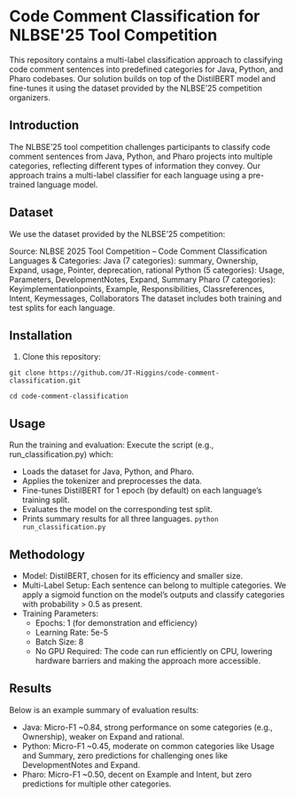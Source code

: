 # Code Comment Classification for NLBSE'25 Tool Competition
This repository contains a multi-label classification approach to classifying code comment sentences into predefined categories for Java, Python, and Pharo codebases. Our solution builds on top of the DistilBERT model and fine-tunes it using the dataset provided by the NLBSE’25 competition organizers.

## Introduction
The NLBSE’25 tool competition challenges participants to classify code comment sentences from Java, Python, and Pharo projects into multiple categories, reflecting different types of information they convey. Our approach trains a multi-label classifier for each language using a pre-trained language model.

## Dataset
We use the dataset provided by the NLBSE’25 competition:

Source: NLBSE 2025 Tool Competition – Code Comment Classification
Languages & Categories:
Java (7 categories): summary, Ownership, Expand, usage, Pointer, deprecation, rational
Python (5 categories): Usage, Parameters, DevelopmentNotes, Expand, Summary
Pharo (7 categories): Keyimplementationpoints, Example, Responsibilities, Classreferences, Intent, Keymessages, Collaborators
The dataset includes both training and test splits for each language.

## Installation
1. Clone this repository:

`git clone https://github.com/JT-Higgins/code-comment-classification.git`

`cd code-comment-classification`


## Usage
Run the training and evaluation: Execute the script (e.g., run_classification.py) which:

* Loads the dataset for Java, Python, and Pharo.
* Applies the tokenizer and preprocesses the data.
* Fine-tunes DistilBERT for 1 epoch (by default) on each language’s training split.
* Evaluates the model on the corresponding test split.
* Prints summary results for all three languages.
`python run_classification.py`

## Methodology
* Model: DistilBERT, chosen for its efficiency and smaller size.
* Multi-Label Setup:
Each sentence can belong to multiple categories. We apply a sigmoid function on the model’s outputs and classify categories with probability > 0.5 as present.
* Training Parameters:
    * Epochs: 1 (for demonstration and efficiency)
    * Learning Rate: 5e-5
    * Batch Size: 8
    * No GPU Required: The code can run efficiently on CPU, lowering hardware barriers and making the approach more accessible.
## Results
Below is an example summary of evaluation results:

* Java: Micro-F1 ~0.84, strong performance on some categories (e.g., Ownership), weaker on Expand and rational.
* Python: Micro-F1 ~0.45, moderate on common categories like Usage and Summary, zero predictions for challenging ones like DevelopmentNotes and Expand.
* Pharo: Micro-F1 ~0.50, decent on Example and Intent, but zero predictions for multiple other categories.